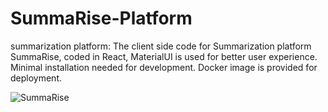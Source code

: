 # SummaRise-Platform
summarization platform: The client side code for Summarization platform SummaRise, coded in React, MaterialUI is used for better user experience. Minimal installation needed for development. Docker image is provided for deployment.  

[image]: (https://github.com/AhmedSalemElhady/SummaRise-Platform/blob/master/home.png?raw=true)
![SummaRise][image]
